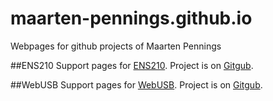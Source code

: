 # maarten-pennings.github.io
Webpages for github projects of Maarten Pennings

##ENS210
Support pages for [ENS210](ENS210).
Project is on [Gitgub](https://github.com/maarten-pennings/ENS210).

##WebUSB
Support pages for [WebUSB](WebUSB).
Project is on [Gitgub](https://github.com/maarten-pennings/WebUSB).
